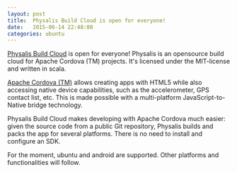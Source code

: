 ```yaml
---
layout: post
title:  Physalis Build Cloud is open for everyone!
date:   2015-06-14 22:48:00
categories: ubuntu
---
```


<a href="http://physalis.io">Physalis Build Cloud</a> is open for everyone! Physalis is an opensource build 
cloud for Apache Cordova (TM) projects. It's licensed under the MIT-license and written in scala.

<a href="https://cordova.apache.org/">Apache Cordova (TM)</a> allows creating apps with HTML5 while also
accessing native device capabilities, such as the accelerometer, GPS
contact list, etc. This is made possible with a multi-platform
JavaScript-to-Native bridge technology.

Physalis Build Cloud makes developing with Apache Cordova much easier:
given the source code from a public Git repository, Physalis builds and
packs the app for several platforms. There is no need to install and
configure an SDK.

For the moment, ubuntu and android are supported. Other platforms and
functionalities will follow.
